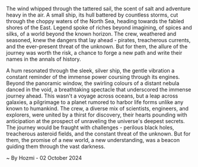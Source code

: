 
The wind whipped through the tattered sail, the scent of salt and adventure heavy in the air.  A small ship, its hull battered by countless storms, cut through the choppy waters of the North Sea, heading towards the fabled shores of the East.  Legend spoke of riches beyond imagining, of spices and silks, of a world beyond the known horizon.  The crew, weathered and seasoned, knew the dangers that lay ahead - pirates, treacherous currents, and the ever-present threat of the unknown.  But for them, the allure of the journey was worth the risk, a chance to forge a new path and write their names in the annals of history.

A hum resonated through the sleek, silver ship, the gentle vibration a constant reminder of the immense power coursing through its engines.  Beyond the panoramic window, the swirling colours of a distant nebula danced in the void, a breathtaking spectacle that underscored the immense journey ahead.  This wasn't a voyage across oceans, but a leap across galaxies, a pilgrimage to a planet rumored to harbor life forms unlike any known to humankind.  The crew, a diverse mix of scientists, engineers, and explorers, were united by a thirst for discovery, their hearts pounding with anticipation at the prospect of unraveling the universe's deepest secrets.  The journey would be fraught with challenges - perilous black holes, treacherous asteroid fields, and the constant threat of the unknown. But for them, the promise of a new world, a new understanding, was a beacon guiding them through the vast darkness. 

~ By Hozmi - 02 October 2024
